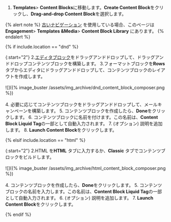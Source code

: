 1. **Templates**> **Content Blocks**に移動します。<i class="fas fa-plus"></i>**Create Content Block**をクリックし、**Drag-and-drop Content Block**を選択します。

{% alert note %}
[古いナビゲーション]({{site.baseurl}}/navigation) を使用している場合、このページは**Engagement**> **Templates &Media**> **Content Block Library** にあります。
{% endalert %}

{% if include.location == "dnd" %}

{:start="2"}
2\.[エディタブロック]({{site.baseurl}}/user_guide/message_building_by_channel/email/drag_and_drop/dnd_editor_blocks/)をドラッグアンドドロップして、ドラッグアンドドロップコンテンツブロックを構築します。
3\.フォーマットブロックを**Rows**タブからエディタにドラッグアンドドロップして、コンテンツブロックのレイアウトを作成します。<br><br> ![]({% image_buster /assets/img_archive/dnd_content_block_composer.png %})<br><br>
4. 必要に応じてコンテンツブロックをドラッグアンドドロップして、メールキャンペーンを構築します。
5. コンテンツブロックを作成したら、**Done**をクリックします。
6. コンテンツブロックに名前を付けます。この名前は、**Content Block Liquid Tag**の一部として自動入力されます。
7\. (オプション) 説明を追加します。
8. **Launch Content Block**をクリックします。

{% elsif include.location == "html" %}

{:start="2"}
2\.HTML を**HTML** タブに入力するか、**Classic** タブでコンテンツブロックをビルドします。<br><br> ![]({% image_buster /assets/img_archive/html_content_block_composer.png %})<br><br>
4. コンテンツブロックを作成したら、**Done**をクリックします。
5. コンテンツブロックの名前を入力します。この名前は、**Content Block Liquid Tag**の一部として自動入力されます。
6\. (オプション) 説明を追加します。
7. **Launch Content Block**をクリックします。

{% endif %}